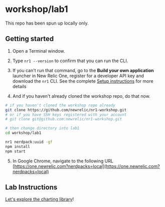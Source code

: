 # workshop/lab1

This repo has been spun up locally only.

## Getting started

1. Open a Terminal window.
2. Type `nr1 --version` to confirm that you can run the CLI.
3. If you can't run that command, go to the **Build your own application** launcher in New Relic One, register for a developer API key and download the `nr1` CLI. See the complete [Setup instructions](../SETUP.md) for more details

4. And if you haven't already cloned the workshop repo, do that now.

```bash
# if you haven't cloned the workshop repo already
git clone https://github.com/newrelic/nr1-workshop.git
# or if you have SSH keys registered with your account
# git clone git@github.com:newrelic/nr1-workshop.git

# then change directory into lab1
cd workshop/lab1

nr1 nerdpack:uuid -gf
npm install
npm start
```

5. In Google Chrome, navigate to the following URL [https://one.newrelic.com?nerdpacks=local](https://one.newrelic.com?nerdpacks=local)

## Lab Instructions

[Let's explore the charting library](INSTRUCTIONS.md)!
